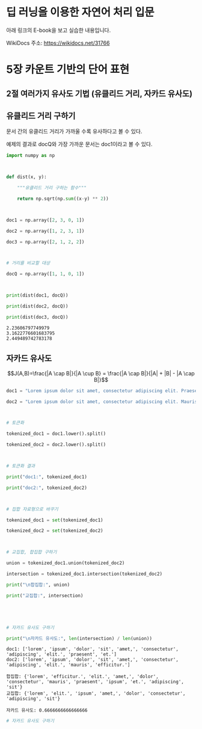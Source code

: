 # 딥 러닝을 이용한 자연어 처리 입문

아래 링크의 E-book을 보고 실습한 내용입니다.

WikiDocs 주소: https://wikidocs.net/31766

# 5장 카운트 기반의 단어 표현

## 2절 여러가지 유사도 기법 (유클리드 거리, 자카드 유사도)

## 유클리드 거리 구하기

문서 간의 유클리드 거리가 가까울 수록 유사하다고 볼 수 있다.

예제의 결과로 docQ와 가장 가까운 문서는 doc1이라고 볼 수 있다.

```python
import numpy as np



def dist(x, y):

    """유클리드 거리 구하는 함수"""

    return np.sqrt(np.sum((x-y) ** 2))



doc1 = np.array([2, 3, 0, 1])

doc2 = np.array([1, 2, 3, 1])

doc3 = np.array([2, 1, 2, 2])



# 거리를 비교할 대상

docQ = np.array([1, 1, 0, 1])



print(dist(doc1, docQ))

print(dist(doc2, docQ))

print(dist(doc3, docQ))
```

    2.23606797749979
    3.1622776601683795
    2.449489742783178

## 자카드 유사도

$$J(A,B)=\frac{|A \cap B|}{|A \cup B} = \frac{|A \cap B|}{|A| + |B| - |A \cap B|}$$

```python
doc1 = "Lorem ipsum dolor sit amet, consectetur adipiscing elit. Praesent et."

doc2 = "Lorem ipsum dolor sit amet, consectetur adipiscing elit. Mauris efficitur."



# 토큰화

tokenized_doc1 = doc1.lower().split()

tokenized_doc2 = doc2.lower().split()



# 토큰화 결과

print("doc1:", tokenized_doc1)

print("doc2:", tokenized_doc2)



# 집합 자료형으로 바꾸기

tokenized_doc1 = set(tokenized_doc1)

tokenized_doc2 = set(tokenized_doc2)



# 교집합, 합집합 구하기

union = tokenized_doc1.union(tokenized_doc2)

intersection = tokenized_doc1.intersection(tokenized_doc2)

print("\n합집합:", union)

print("교집합:", intersection)





# 자카드 유사도 구하기

print("\n자카드 유사도:", len(intersection) / len(union))
```

    doc1: ['lorem', 'ipsum', 'dolor', 'sit', 'amet,', 'consectetur', 'adipiscing', 'elit.', 'praesent', 'et.']
    doc2: ['lorem', 'ipsum', 'dolor', 'sit', 'amet,', 'consectetur', 'adipiscing', 'elit.', 'mauris', 'efficitur.']

    합집합: {'lorem', 'efficitur.', 'elit.', 'amet,', 'dolor', 'consectetur', 'mauris', 'praesent', 'ipsum', 'et.', 'adipiscing', 'sit'}
    교집합: {'lorem', 'elit.', 'ipsum', 'amet,', 'dolor', 'consectetur', 'adipiscing', 'sit'}

    자카드 유사도: 0.6666666666666666

```python
# 자카드 유사도 구하기
```
